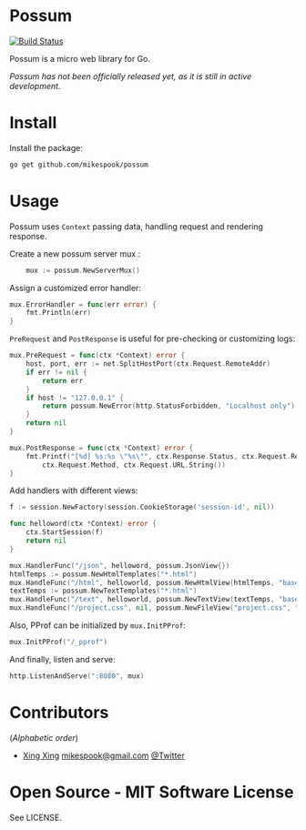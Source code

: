 Possum
======

[![Build Status][travis-img]][travis]

Possum is a micro web library for Go.

_Possum has not been officially released yet, as it is still in active development._

Install
=======

Install the package:

```bash
go get github.com/mikespook/possum
```

Usage
=====

Possum uses `Context` passing data, handling request and rendering response.

Create a new possum server mux :

```go
	mux := possum.NewServerMux()
```

Assign a customized error handler:

```go
mux.ErrorHandler = func(err error) {
	fmt.Println(err)
}
```

`PreRequest` and `PostResponse` is useful for pre-checking or customizing logs:

```go
mux.PreRequest = func(ctx *Context) error {
	host, port, err := net.SplitHostPort(ctx.Request.RemoteAddr)
	if err != nil {
		return err
	}
	if host != "127.0.0.1" {
		return possum.NewError(http.StatusForbidden, "Localhost only")
	}
	return nil
}

mux.PostResponse = func(ctx *Context) error {
	fmt.Printf("[%d] %s:%s \"%s\"", ctx.Response.Status, ctx.Request.RemoteAddr,
		ctx.Request.Method, ctx.Request.URL.String())		
}
```

Add handlers with different views:

```go
f := session.NewFactory(session.CookieStorage('session-id', nil))

func helloword(ctx *Context) error {
	ctx.StartSession(f)
	return nil
}

mux.HandlerFunc("/json", helloword, possum.JsonView{})
htmlTemps := possum.NewHtmlTemplates("*.html")
mux.HandleFunc("/html", helloworld, possum.NewHtmlView(htmlTemps, "base.html"))
textTemps := possum.NewTextTemplates("*.html")
mux.HandleFunc("/text", helloworld, possum.NewTextView(textTemps, "base.html"))
mux.HandleFunc("/project.css", nil, possum.NewFileView("project.css", "text/css"))
```

Also, PProf can be initialized by `mux.InitPProf`:

```go
mux.InitPProf("/_pprof")
```

And finally, listen and serve:

```go
http.ListenAndServe(":8080", mux)
```

Contributors
============

(_Alphabetic order_)
 
 * [Xing Xing][blog] <mikespook@gmail.com> [@Twitter][twitter]

Open Source - MIT Software License
==================================

See LICENSE.

 [travis-img]: https://travis-ci.org/mikespook/possum.png?branch=master
 [travis]: https://travis-ci.org/mikespook/possum
 [blog]: http://mikespook.com
 [twitter]: http://twitter.com/mikespook
